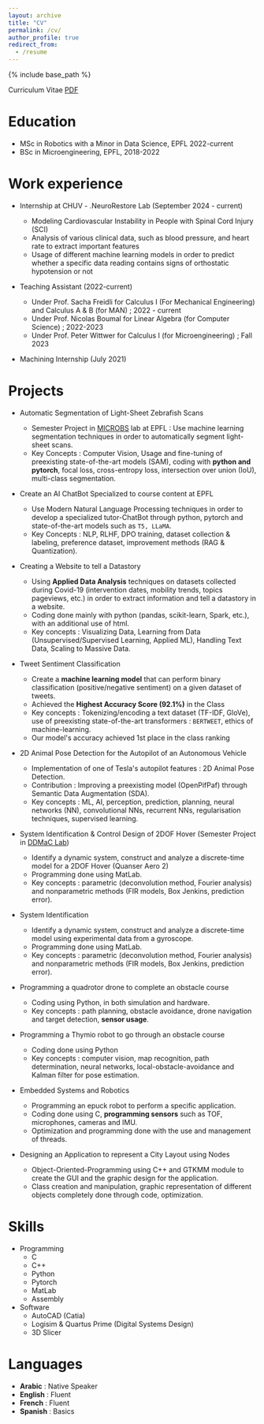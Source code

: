 ```yaml
---
layout: archive
title: "CV"
permalink: /cv/
author_profile: true
redirect_from:
  - /resume
---
```


{% include base_path %}

Curriculum Vitae [PDF](http://alyelbindary.github.io/files/Aly_CV.pdf)

Education
======
* MSc in Robotics with a Minor in Data Science, EPFL 2022-current
* BSc in Microengineering, EPFL, 2018-2022

Work experience
======
* Internship at CHUV - .NeuroRestore Lab  (September 2024 - current)
  * Modeling Cardiovascular Instability in People with Spinal Cord Injury (SCI)
  * Analysis of various clinical data, such as blood pressure, and heart rate to extract important features
  * Usage of different machine learning models in order to predict whether a specific data reading contains signs of orthostatic hypotension or not

* Teaching Assistant (2022-current)
  * Under Prof. Sacha Freidli for Calculus I (For Mechanical Engineering) and Calculus A & B (for MAN) ; 2022 - current
  * Under Prof. Nicolas Boumal for Linear Algebra (for Computer Science) ; 2022-2023
  * Under Prof. Peter Wittwer for Calculus I (for Microengineering) ; Fall 2023

* Machining Internship (July 2021)

Projects
======

* Automatic Segmentation of Light-Sheet Zebrafish Scans
  * Semester Project in [MICROBS](https://www.epfl.ch/labs/microbs/) lab at EPFL : Use machine learning segmentation techniques in order to automatically segment light-sheet scans.
  * Key Concepts : Computer Vision, Usage and fine-tuning of preexisting state-of-the-art models (SAM), coding with **python and pytorch**, focal loss, cross-entropy loss, intersection over union (IoU), multi-class segmentation.

* Create an AI ChatBot Specialized to course content at EPFL
  * Use Modern Natural Language Processing techniques in order to develop a specialized tutor-ChatBot through python, pytorch and state-of-the-art models such as `T5, LLaMA`.
  * Key Concepts : NLP, RLHF, DPO training, dataset collection & labeling, preference dataset, improvement methods (RAG \& Quantization).


* Creating a Website to tell a Datastory
  * Using **Applied Data Analysis** techniques on datasets collected during Covid-19 (intervention dates, mobility trends, topics pageviews, etc.) in order to extract information and tell a datastory in a website.
  * Coding done mainly with python (pandas, scikit-learn, Spark, etc.), with an additional use of html.
  * Key concepts : Visualizing Data, Learning from Data (Unsupervised/Supervised Learning, Applied ML), Handling Text Data, Scaling to Massive Data. 

* Tweet Sentiment Classification
  * Create a **machine learning model** that can perform binary classification (positive/negative sentiment) on a given dataset of tweets.
  * Achieved the **Highest Accuracy Score (92.1%)**  in the Class
  * Key concepts : Tokenizing/encoding a text dataset (TF-IDF, GloVe), use of preexisting state-of-the-art transformers : `BERTWEET`, ethics of machine-learning.
  * Our model's accuracy achieved 1st place in the class ranking
   
* 2D Animal Pose Detection for the Autopilot of an Autonomous Vehicle
  * Implementation of one of Tesla's  autopilot features : 2D Animal Pose Detection.
  * Contribution : Improving a preexisting model (OpenPifPaf) through Semantic Data Augmentation (SDA).
  * Key concepts : ML, AI, perception, prediction, planning, neural networks (NN), convolutional NNs, recurrent NNs, regularisation techniques, supervised learning.

* System Identification & Control Design of 2DOF Hover (Semester Project in [DDMaC Lab](https://www.epfl.ch/labs/ddmac/))
  * Identify a dynamic system, construct and analyze a discrete-time model for a 2DOF Hover (Quanser Aero 2)
  * Programming done using MatLab.
  * Key concepts : parametric (deconvolution method, Fourier analysis) and nonparametric methods (FIR models, Box Jenkins, prediction error).

* System Identification
  * Identify a dynamic system, construct and analyze a discrete-time model using experimental data from a gyroscope.
  * Programming done using MatLab.
  * Key concepts : parametric (deconvolution method, Fourier analysis) and nonparametric methods (FIR models, Box Jenkins, prediction error).

* Programming a quadrotor drone to complete an obstacle course
  * Coding using Python, in both simulation and hardware.
  * Key concepts : path planning, obstacle avoidance, drone navigation and target detection, **sensor usage**.

* Programming a Thymio robot to go through an obstacle course
  * Coding done using Python
  * Key concepts : computer vision, map recognition, path determination, neural networks, local-obstacle-avoidance and Kalman filter for pose estimation.

* Embedded Systems and Robotics
  * Programming an epuck robot to perform a specific application.
  * Coding done using C, **programming sensors** such as TOF, microphones, cameras and IMU.
  * Optimization and programming done with the use and management of threads.

* Designing an Application to represent a City Layout using Nodes
  * Object-Oriented-Programming using C++ and GTKMM module to create the GUI and the graphic design for the application.
  * Class creation and manipulation, graphic representation of different objects completely done through code, optimization.

Skills
======
* Programming
  * C
  * C++
  * Python
  * Pytorch
  * MatLab
  * Assembly
* Software
  * AutoCAD (Catia)
  * Logisim & Quartus Prime (Digital Systems Design)
  * 3D Slicer

Languages
======
* **Arabic** : Native Speaker
* **English** : Fluent
* **French** : Fluent
* **Spanish** : Basics
